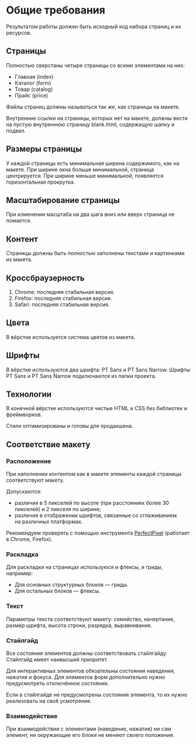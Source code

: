 # Общие требования

Результатом работы должен быть исходный код набора страниц и их ресурсов.

## Страницы

Полностью сверстаны четыре страницы со всеми элементами на них:

- Главная (index)
- Каталог (form)
- Товар (catalog)
- Прайс (price)

Файлы страниц должны называться так же, как страницы на макете.

Внутренние ссылки на страницы, которых нет на макете, должны вести на пустую внутреннюю страницу blank.html, содержащую шапку и подвал.

## Размеры страницы

У каждой страницы есть минимальная ширина содержимого, как на макете. При ширине окна больше минимальной, страница центрируется. При ширине меньше минимальной, появляется горизонтальная прокрутка.

## Масштабирование страницы

При изменении масштаба на два шага вниз или вверх страница не ломается.

## Контент

Страницы должны быть полностью заполнены текстами и картинками из макета.

## Кроссбраузерность

1. Chrome: последняя стабильная версия.
2. Firefox: последняя стабильная версия.
3. Safari: последняя стабильная версия.

## Цвета

В вёрстке используется система цветов из макета.

## Шрифты

В вёрстке используются два шрифта: PT Sans и PT Sans Narrow. Шрифты PT Sans и PT Sans Narrow подключаются из папки проекта.

## Технологии

В конечной вёрстке используются чистые HTML и CSS без библиотек и фреймворков.

Стили оптимизированы и готовы для продакшена.

## Соответствие макету

### Расположение

При наполнении контентом как в макете элементы каждой страницы соответствуют макету.

Допускаются:

- различия в 5 пикселей по высоте (при расстояниях более 30 пикселей) и 2 пикселя по ширине;
- различия в отображении шрифтов, связанные со сглаживанием на различных платформах.

Рекомендуем проверять с помощью инструмента [PerfectPixel](http://www.welldonecode.com/perfectpixel/) (работает в Chrome, Firefox).

### Раскладка

Для раскладки на страницах используюся и флексы, и гриды, например:

- Для основных структурных блоков — гриды.
- Для остальных блоков — флексы.

### Текст

Параметры текста соответствуют макету: семейство, начертание, размер шрифта, высота строки, разрядка, выравнивание.


### Стайлгайд

Все состояния элементов должны соответствовать стайлгайду. Стайлгайд имеет наивысший приоритет.

Для интерактивных элементов обязательны состояния наведения, нажатия и фокуса. Для элементов форм дополнительно нужно предусмотреть отключённое состояние.

Если в стайлгайде не предусмотрены состояния элемента, то их нужно реализовать на своё усмотрение.

### Взаимодействие

При взаимодействии с элементами (наведение, нажатие) ни сам элемент, ни окружающие его блоки не меняют своего положения.
